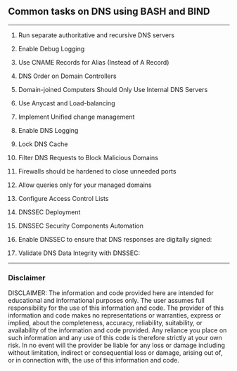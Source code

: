 ## Common tasks on DNS using BASH and BIND
---

1. Run separate authoritative and recursive DNS servers 

2. Enable Debug Logging 

3. Use CNAME Records for Alias (Instead of A Record) 

4. DNS Order on Domain Controllers 

5. Domain-joined Computers Should Only Use Internal DNS Servers 

6. Use Anycast and Load-balancing 

7. Implement Unified change management

8. Enable DNS Logging 

9. Lock DNS Cache

10. Filter DNS Requests to Block Malicious Domains

11. Firewalls should be hardened to close unneeded ports

12. Allow queries only for your managed domains

13. Configure Access Control Lists

14. DNSSEC Deployment

15. DNSSEC Security Components Automation

16. Enable DNSSEC to ensure that DNS responses are digitally signed: 

17. Validate DNS Data Integrity with DNSSEC: 

---
### Disclaimer

DISCLAIMER: The information and code provided here are intended for educational and informational purposes only. The user assumes full responsibility for the use of this information and code. The provider of this information and code makes no representations or warranties, express or implied, about the completeness, accuracy, reliability, suitability, or availability of the information and code provided. Any reliance you place on such information and any use of this code is therefore strictly at your own risk. In no event will the provider be liable for any loss or damage including without limitation, indirect or consequential loss or damage, arising out of, or in connection with, the use of this information and code.